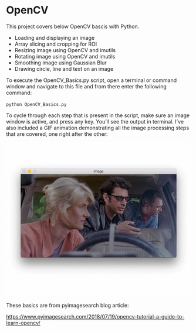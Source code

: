 # OpenCV

[//]: # (Image References)

[image1]: ./img/script_output.gif "Script Output"

This project covers below OpenCV bascis with Python.

* Loading and displaying an image
* Array slicing and cropping for ROI
* Resizing image using OpenCV and imutils
* Rotating image using OpenCV and imutils
* Smoothing image using Gaussian Blur
* Drawing circle, line and text on an image

To execute the OpenCV_Basics.py script, open a terminal or command window and navigate to this file and from there enter the following command:

`python OpenCV_Basics.py`

To cycle through each step that is present in the script, make sure an image window is active, and press any key. You’ll see the output in terminal. I’ve also included a GIF animation demonstrating all the image processing steps that are covered, one right after the other:

![alt_text][image1]

These basics are from pyimagesearch blog article:

https://www.pyimagesearch.com/2018/07/19/opencv-tutorial-a-guide-to-learn-opencv/

